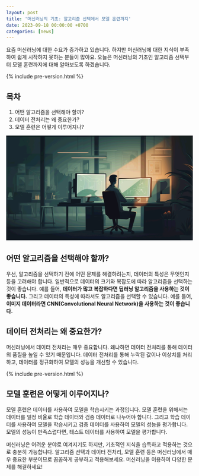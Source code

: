 ```yaml
---
layout: post
title: '머신러닝의 기초: 알고리즘 선택에서 모델 훈련까지'
date: 2023-09-18 00:00:00 +0700 
categories: [news]
---
```

요즘 머신러닝에 대한 수요가 증가하고 있습니다. 하지만 머신러닝에 대한 지식이 부족하여 쉽게 시작하지 못하는 분들이 많아요. 오늘은 머신러닝의 기초인 알고리즘 선택부터 모델 훈련까지에 대해 알아보도록 하겠습니다.

{% include pre-version.html %}

## 목차
1. 어떤 알고리즘을 선택해야 할까?
2. 데이터 전처리는 왜 중요한가?
3. 모델 훈련은 어떻게 이루어지나?

![알고리즘 선택에서 모델 훈련까지](https://raw.githubusercontent.com/moony01/moony01.github.io/master/static/img/_posts/machin-lean-base.webp)

## 어떤 알고리즘을 선택해야 할까?
우선, 알고리즘을 선택하기 전에 어떤 문제를 해결하려는지, 데이터의 특성은 무엇인지 등을 고려해야 합니다. 일반적으로 데이터의 크기와 복잡도에 따라 알고리즘을 선택하는 것이 좋습니다. 예를 들어, **데이터가 많고 복잡하다면 딥러닝 알고리즘을 사용하는 것이 좋습니다.** 그리고 데이터의 특성에 따라서도 알고리즘을 선택할 수 있습니다. 예를 들어, **이미지 데이터라면 CNN(Convolutional Neural Network)을 사용하는 것이 좋습니다.**

## 데이터 전처리는 왜 중요한가?
머신러닝에서 데이터 전처리는 매우 중요합니다. 왜냐하면 데이터 전처리를 통해 데이터의 품질을 높일 수 있기 때문입니다. 데이터 전처리를 통해 누락된 값이나 이상치를 처리하고, 데이터를 정규화하여 모델의 성능을 개선할 수 있습니다.

{% include pre-version.html %}

## 모델 훈련은 어떻게 이루어지나?
모델 훈련은 데이터를 사용하여 모델을 학습시키는 과정입니다. 모델 훈련을 위해서는 데이터를 일정 비율로 학습 데이터와 검증 데이터로 나누어야 합니다. 그리고 학습 데이터를 사용하여 모델을 학습시키고 검증 데이터를 사용하여 모델의 성능을 평가합니다. 모델의 성능이 만족스럽다면, 테스트 데이터를 사용하여 모델을 평가합니다.


머신러닝은 어려운 분야로 여겨지기도 하지만, 기초적인 지식을 습득하고 적용하는 것으로 충분히 가능합니다. 알고리즘 선택과 데이터 전처리, 모델 훈련 등은 머신러닝에서 매우 중요한 부분이므로 꼼꼼하게 공부하고 적용해보세요. 머신러닝을 이용하여 다양한 문제를 해결하세요!